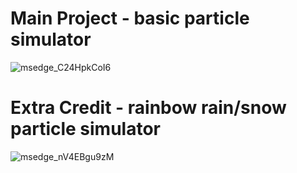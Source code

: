 # Main Project - basic particle simulator
![msedge_C24HpkCoI6](https://github.com/user-attachments/assets/0fe59945-94b7-4797-868f-b16ee4f770b1)

# Extra Credit - rainbow rain/snow particle simulator
![msedge_nV4EBgu9zM](https://github.com/user-attachments/assets/63f2c99a-4269-409f-a457-a14820ab43fa)

